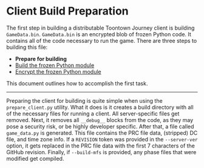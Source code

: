 Client Build Preparation
========================
The first step in building a distributable Toontown Journey client is building ```GameData.bin```. ```GameData.bin``` is an encrypted blob of frozen Python code. It contains all of the code necessary to run the game. There are three steps to building this file:

* **Prepare for building**
* [Build the frozen Python module](build-client.md)
* [Encrypt the frozen Python module](encrypt-client.md)

This document outlines how to accomplish the first task.

- - -

Preparing the client for building is quite simple when using the ```prepare_client.py``` utility. What it does is it creates a build directory with all of the necessary files for running a client. All server-specific files get removed. Next, it removes all ```__debug__``` blocks from the code, as they may pose a security risk, or be highly developer specific. After that, a file called ```game_data.py``` is generated. This file contains the PRC file data, (stripped) DC file, and time zone info. If a ```REVISION``` token was provided in the ```--server-ver``` option, it gets replaced in the PRC file data with the first 7 characters of the GitHub revision. Finally, if ```--build-mfs``` is provided, any phase files that were modified get compiled.
